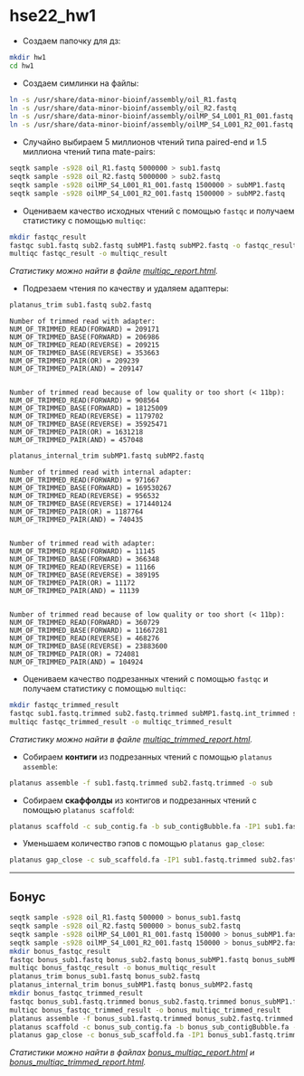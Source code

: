 # hse22_hw1

* Создаем папочку для дз:
```bash
mkdir hw1
cd hw1
```

* Создаем симлинки на файлы:
```bash
ln -s /usr/share/data-minor-bioinf/assembly/oil_R1.fastq
ln -s /usr/share/data-minor-bioinf/assembly/oil_R2.fastq
ln -s /usr/share/data-minor-bioinf/assembly/oilMP_S4_L001_R1_001.fastq
ln -s /usr/share/data-minor-bioinf/assembly/oilMP_S4_L001_R2_001.fastq
```

* Случайно выбираем 5 миллионов чтений типа paired-end и 1.5 миллиона чтений типа mate-pairs:
```bash
seqtk sample -s928 oil_R1.fastq 5000000 > sub1.fastq
seqtk sample -s928 oil_R2.fastq 5000000 > sub2.fastq
seqtk sample -s928 oilMP_S4_L001_R1_001.fastq 1500000 > subMP1.fastq
seqtk sample -s928 oilMP_S4_L001_R2_001.fastq 1500000 > subMP2.fastq
```

* Оцениваем качество исходных чтений с помощью `fastqc` и получаем статистику с помощью `multiqc`:
```bash
mkdir fastqc_result
fastqc sub1.fastq sub2.fastq subMP1.fastq subMP2.fastq -o fastqc_result
multiqc fastqc_result -o multiqc_result
```
_Статистику можно найти в файле [multiqc_report.html](multiqc_report.html)._

* Подрезаем чтения по качеству и удаляем адаптеры:

```bash
platanus_trim sub1.fastq sub2.fastq
```

```commandline
Number of trimmed read with adapter: 
NUM_OF_TRIMMED_READ(FORWARD) = 209171
NUM_OF_TRIMMED_BASE(FORWARD) = 206986
NUM_OF_TRIMMED_READ(REVERSE) = 209215
NUM_OF_TRIMMED_BASE(REVERSE) = 353663
NUM_OF_TRIMMED_PAIR(OR) = 209239
NUM_OF_TRIMMED_PAIR(AND) = 209147


Number of trimmed read because of low quality or too short (< 11bp): 
NUM_OF_TRIMMED_READ(FORWARD) = 908564
NUM_OF_TRIMMED_BASE(FORWARD) = 18125009
NUM_OF_TRIMMED_READ(REVERSE) = 1179702
NUM_OF_TRIMMED_BASE(REVERSE) = 35925471
NUM_OF_TRIMMED_PAIR(OR) = 1631218
NUM_OF_TRIMMED_PAIR(AND) = 457048
```

```bash
platanus_internal_trim subMP1.fastq subMP2.fastq
```

```commandline
Number of trimmed read with internal adapter: 
NUM_OF_TRIMMED_READ(FORWARD) = 971667
NUM_OF_TRIMMED_BASE(FORWARD) = 169530267
NUM_OF_TRIMMED_READ(REVERSE) = 956532
NUM_OF_TRIMMED_BASE(REVERSE) = 171440124
NUM_OF_TRIMMED_PAIR(OR) = 1187764
NUM_OF_TRIMMED_PAIR(AND) = 740435


Number of trimmed read with adapter: 
NUM_OF_TRIMMED_READ(FORWARD) = 11145
NUM_OF_TRIMMED_BASE(FORWARD) = 366348
NUM_OF_TRIMMED_READ(REVERSE) = 11166
NUM_OF_TRIMMED_BASE(REVERSE) = 389195
NUM_OF_TRIMMED_PAIR(OR) = 11172
NUM_OF_TRIMMED_PAIR(AND) = 11139


Number of trimmed read because of low quality or too short (< 11bp): 
NUM_OF_TRIMMED_READ(FORWARD) = 360729
NUM_OF_TRIMMED_BASE(FORWARD) = 11667281
NUM_OF_TRIMMED_READ(REVERSE) = 468276
NUM_OF_TRIMMED_BASE(REVERSE) = 23883600
NUM_OF_TRIMMED_PAIR(OR) = 724081
NUM_OF_TRIMMED_PAIR(AND) = 104924
```

* Оцениваем качество подрезанных чтений с помощью `fastqc` и получаем статистику с помощью `multiqc`:
```bash
mkdir fastqc_trimmed_result
fastqc sub1.fastq.trimmed sub2.fastq.trimmed subMP1.fastq.int_trimmed subMP2.fastq.int_trimmed -o fastqc_trimmed_result
multiqc fastqc_trimmed_result -o multiqc_trimmed_result
```
_Статистику можно найти в файле [multiqc_trimmed_report.html](multiqc_trimmed_report.html)._

* Собираем **контиги** из подрезанных чтений с помощью `platanus assemble`:
```bash
platanus assemble -f sub1.fastq.trimmed sub2.fastq.trimmed -o sub
```

* Собираем **скаффолды** из контигов и подрезанных чтений с помощью `platanus scaffold`:
```bash
platanus scaffold -c sub_contig.fa -b sub_contigBubble.fa -IP1 sub1.fastq.trimmed sub2.fastq.trimmed -OP2 subMP1.fastq.int_trimmed subMP2.fastq.int_trimmed -o sub
```

* Уменьшаем количество гэпов с помощью `platanus gap_close`:
```bash
platanus gap_close -c sub_scaffold.fa -IP1 sub1.fastq.trimmed sub2.fastq.trimmed -OP2 subMP1.fastq.int_trimmed subMP2.fastq.int_trimmed -o sub
```

___

## Бонус
```bash
seqtk sample -s928 oil_R1.fastq 500000 > bonus_sub1.fastq
seqtk sample -s928 oil_R2.fastq 500000 > bonus_sub2.fastq
seqtk sample -s928 oilMP_S4_L001_R1_001.fastq 150000 > bonus_subMP1.fastq
seqtk sample -s928 oilMP_S4_L001_R2_001.fastq 150000 > bonus_subMP2.fastq
mkdir bonus_fastqc_result
fastqc bonus_sub1.fastq bonus_sub2.fastq bonus_subMP1.fastq bonus_subMP2.fastq -o bonus_fastqc_result
multiqc bonus_fastqc_result -o bonus_multiqc_result
platanus_trim bonus_sub1.fastq bonus_sub2.fastq
platanus_internal_trim bonus_subMP1.fastq bonus_subMP2.fastq
mkdir bonus_fastqc_trimmed_result
fastqc bonus_sub1.fastq.trimmed bonus_sub2.fastq.trimmed bonus_subMP1.fastq.int_trimmed bonus_subMP2.fastq.int_trimmed -o bonus_fastqc_trimmed_result
multiqc bonus_fastqc_trimmed_result -o bonus_multiqc_trimmed_result
platanus assemble -f bonus_sub1.fastq.trimmed bonus_sub2.fastq.trimmed -o bonus_sub
platanus scaffold -c bonus_sub_contig.fa -b bonus_sub_contigBubble.fa -IP1 bonus_sub1.fastq.trimmed bonus_sub2.fastq.trimmed -OP2 bonus_subMP1.fastq.int_trimmed bonus_subMP2.fastq.int_trimmed -o bonus_sub
platanus gap_close -c bonus_sub_scaffold.fa -IP1 bonus_sub1.fastq.trimmed bonus_sub2.fastq.trimmed -OP2 bonus_subMP1.fastq.int_trimmed bonus_subMP2.fastq.int_trimmed -o bonus_sub
```

_Статистики можно найти в файлах [bonus_multiqc_report.html](bonus_multiqc_report.html) и [bonus_multiqc_trimmed_report.html](bonus_multiqc_trimmed_report.html)._